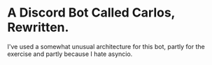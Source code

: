 # A Discord Bot Called Carlos, Rewritten.

I've used a somewhat unusual architecture for this bot, partly for the exercise and partly because I hate asyncio.
